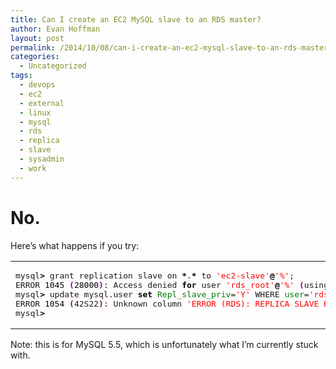 ```yaml
---
title: Can I create an EC2 MySQL slave to an RDS master?
author: Evan Hoffman
layout: post
permalink: /2014/10/08/can-i-create-an-ec2-mysql-slave-to-an-rds-master/
categories:
  - Uncategorized
tags:
  - devops
  - ec2
  - external
  - linux
  - mysql
  - rds
  - replica
  - slave
  - sysadmin
  - work
---
```

# No.

Here&#8217;s what happens if you try:

<div class="wp_syntax">
  <table>
    <tr>
      <td class="code">
        <pre class="bash" style="font-family:monospace;">mysql<span style="color: #000000; font-weight: bold;">&gt;</span> grant replication slave on <span style="color: #000000; font-weight: bold;">*</span>.<span style="color: #000000; font-weight: bold;">*</span> to <span style="color: #ff0000;">'ec2-slave'</span><span style="color: #000000; font-weight: bold;">@</span><span style="color: #ff0000;">'%'</span>;
ERROR <span style="color: #000000;">1045</span> <span style="color: #7a0874; font-weight: bold;">&#40;</span><span style="color: #000000;">28000</span><span style="color: #7a0874; font-weight: bold;">&#41;</span>: Access denied <span style="color: #000000; font-weight: bold;">for</span> user <span style="color: #ff0000;">'rds_root'</span><span style="color: #000000; font-weight: bold;">@</span><span style="color: #ff0000;">'%'</span> <span style="color: #7a0874; font-weight: bold;">&#40;</span>using password: YES<span style="color: #7a0874; font-weight: bold;">&#41;</span>
mysql<span style="color: #000000; font-weight: bold;">&gt;</span> update mysql.user <span style="color: #000000; font-weight: bold;">set</span> <span style="color: #007800;">Repl_slave_priv</span>=<span style="color: #ff0000;">'Y'</span> WHERE <span style="color: #007800;">user</span>=<span style="color: #ff0000;">'rds_root'</span> AND <span style="color: #007800;">host</span>=<span style="color: #ff0000;">'%'</span>;
ERROR <span style="color: #000000;">1054</span> <span style="color: #7a0874; font-weight: bold;">&#40;</span>42S22<span style="color: #7a0874; font-weight: bold;">&#41;</span>: Unknown column <span style="color: #ff0000;">'ERROR (RDS): REPLICA SLAVE PRIVILEGE CANNOT BE GRANTED OR MAINTAINED'</span> <span style="color: #000000; font-weight: bold;">in</span> <span style="color: #ff0000;">'field list'</span>
mysql<span style="color: #000000; font-weight: bold;">&gt;</span></pre>
      </td>
    </tr>
  </table>
</div>

Note: this is for MySQL 5.5, which is unfortunately what I&#8217;m currently stuck with.
